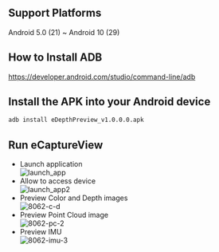 ## Support Platforms  
Android 5.0 (21) ~ Android 10 (29)  

## How to Install ADB
https://developer.android.com/studio/command-line/adb

## Install the APK into your Android device
```sh 
adb install eDepthPreview_v1.0.0.0.apk
```
## Run eCaptureView  
- Launch application  
![launch_app](https://user-images.githubusercontent.com/13328289/122704467-619c0e80-d286-11eb-8004-bec5e43314c7.png)
- Allow to access device  
![launch_app2](https://user-images.githubusercontent.com/13328289/122704472-6365d200-d286-11eb-9a54-a417fecfd25b.png)
- Preview Color and Depth images  
![8062-c-d](https://user-images.githubusercontent.com/13328289/122704533-82646400-d286-11eb-9d23-69e81960ed81.png)
- Preview Point Cloud image  
![8062-pc-2](https://user-images.githubusercontent.com/13328289/122704558-8d1ef900-d286-11eb-864c-231cb06dfc60.png)
- Preview IMU  
![8062-imu-3](https://user-images.githubusercontent.com/13328289/122704577-960fca80-d286-11eb-92ba-704804029342.png)

